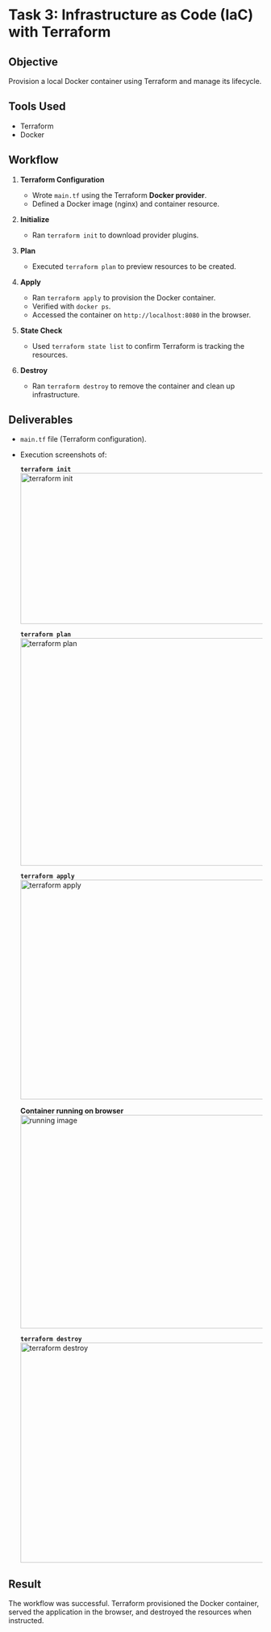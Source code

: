 # Task 3: Infrastructure as Code (IaC) with Terraform

## Objective
Provision a local Docker container using Terraform and manage its lifecycle.

## Tools Used
- Terraform  
- Docker  

## Workflow
1. **Terraform Configuration**  
   - Wrote `main.tf` using the Terraform **Docker provider**.  
   - Defined a Docker image (nginx) and container resource.  

2. **Initialize**  
   - Ran `terraform init` to download provider plugins.  

3. **Plan**  
   - Executed `terraform plan` to preview resources to be created.  

4. **Apply**  
   - Ran `terraform apply` to provision the Docker container.  
   - Verified with `docker ps`.  
   - Accessed the container on `http://localhost:8080` in the browser.  

5. **State Check**  
   - Used `terraform state list` to confirm Terraform is tracking the resources.  

6. **Destroy**  
   - Ran `terraform destroy` to remove the container and clean up infrastructure.  

## Deliverables
- `main.tf` file (Terraform configuration).  
- Execution screenshots of:

  **`terraform init`**  
  <img width="737" height="299" alt="terraform init" src="https://github.com/user-attachments/assets/b4f39723-9877-4eef-994c-6315fbe4fa7b" />

  **`terraform plan`**  
  <img width="759" height="451" alt="terraform plan" src="https://github.com/user-attachments/assets/957057e0-c6c0-4bd1-bbcc-80cd3f721196" />

  **`terraform apply`**  
  <img width="740" height="435" alt="terraform apply" src="https://github.com/user-attachments/assets/b30b2cf9-4499-4f13-b63d-31fbf5cb6bb1" />
  
  **Container running on browser**  
  <img width="948" height="423" alt="running image" src="https://github.com/user-attachments/assets/781fb5bc-4446-4fec-977b-74be48ac9983" />

  **`terraform destroy`**  
  <img width="704" height="436" alt="terraform destroy" src="https://github.com/user-attachments/assets/b4c846ec-6fec-4430-8b4f-e8b8410efbd1" />


## Result
The workflow was successful. Terraform provisioned the Docker container, served the application in the browser, and destroyed the resources when instructed.

